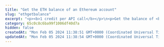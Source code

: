 ```yaml
---
title: "Get the ETH balance of an Ethereum account"
slug: "ethgetbalance"
excerpt: "<p><b>1 credit per API call</b></p>\n<p>Get the balance of <b>ETH</b> of an Ethereum account.</p>\n<p>To get the balance of <b>tokens</b>, use the APIs for getting the balance of <a href=\"https://apidoc.tatum.io/tag/Fungible-Tokens-(ERC-20-or-compatible)#operation/Erc20GetBalanceAddress\" target=\"_blank\">fungible tokens (ERC-20)</a> and <a href=\"https://apidoc.tatum.io/tag/NFT-(ERC-721-or-compatible)#operation/NftGetTokensByAddressErc721\" target=\"_blank\">NFTs (ERC-721)</a>.</p>"
category: 65c0c8c6ba99f1006df40d7a
hidden: false
createdAt: "Mon Feb 05 2024 11:38:51 GMT+0000 (Coordinated Universal Time)"
updatedAt: "Mon Feb 05 2024 11:38:54 GMT+0000 (Coordinated Universal Time)"
---
```

